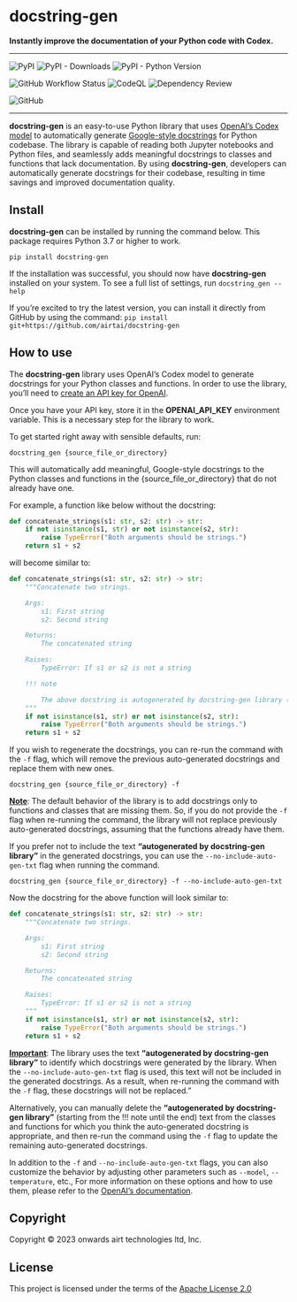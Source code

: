 docstring-gen
================

<!-- WARNING: THIS FILE WAS AUTOGENERATED! DO NOT EDIT! -->

<b>Instantly improve the documentation of your Python code with
Codex.</b>

------------------------------------------------------------------------

![PyPI](https://img.shields.io/pypi/v/docstring-gen.png) ![PyPI -
Downloads](https://img.shields.io/pypi/dm/docstring-gen.png) ![PyPI -
Python
Version](https://img.shields.io/pypi/pyversions/docstring-gen.png)

![GitHub Workflow
Status](https://img.shields.io/github/actions/workflow/status/airtai/docstring-gen/test.yaml)
![CodeQL](https://github.com/airtai/docstring-gen//actions/workflows/codeql.yml/badge.svg)
![Dependency
Review](https://github.com/airtai/docstring-gen//actions/workflows/dependency-review.yml/badge.svg)

![GitHub](https://img.shields.io/github/license/airtai/docstring-gen.png)

------------------------------------------------------------------------

**docstring-gen** is an easy-to-use Python library that uses
<a href = "https://beta.openai.com/docs/models/codex" target="_blank">OpenAI’s
Codex model</a> to automatically generate
<a href="https://google.github.io/styleguide/pyguide.html" target = "_blank">Google-style
docstrings</a> for Python codebase. The library is capable of reading
both Jupyter notebooks and Python files, and seamlessly adds meaningful
docstrings to classes and functions that lack documentation. By using
**docstring-gen**, developers can automatically generate docstrings for
their codebase, resulting in time savings and improved documentation
quality.

## Install

**docstring-gen** can be installed by running the command below. This
package requires Python 3.7 or higher to work.

``` shell
pip install docstring-gen
```

If the installation was successful, you should now have
**docstring-gen** installed on your system. To see a full list of
settings, run `docstring_gen --help`

If you’re excited to try the latest version, you can install it directly
from GitHub by using the command:
`pip install git+https://github.com/airtai/docstring-gen`

## How to use

The **docstring-gen** library uses OpenAI’s Codex model to generate
docstrings for your Python classes and functions. In order to use the
library, you’ll need to
<a href="https://beta.openai.com/account/api-keys" target="_blank">create
an API key for OpenAI</a>.

Once you have your API key, store it in the **OPENAI_API_KEY**
environment variable. This is a necessary step for the library to work.

To get started right away with sensible defaults, run:

``` shell
docstring_gen {source_file_or_directory}
```

This will automatically add meaningful, Google-style docstrings to the
Python classes and functions in the {source_file_or_directory} that do
not already have one.

For example, a function like below without the docstring:

``` python
def concatenate_strings(s1: str, s2: str) -> str:
    if not isinstance(s1, str) or not isinstance(s2, str):
        raise TypeError("Both arguments should be strings.")
    return s1 + s2
```

will become similar to:

``` python
def concatenate_strings(s1: str, s2: str) -> str:
    """Concatenate two strings.

    Args:
        s1: First string
        s2: Second string

    Returns:
        The concatenated string

    Raises:
        TypeError: If s1 or s2 is not a string

    !!! note

        The above docstring is autogenerated by docstring-gen library (https://github.com/airtai/docstring-gen)
    """
    if not isinstance(s1, str) or not isinstance(s2, str):
        raise TypeError("Both arguments should be strings.")
    return s1 + s2
```

If you wish to regenerate the docstrings, you can re-run the command
with the `-f` flag, which will remove the previous auto-generated
docstrings and replace them with new ones.

``` shell
docstring_gen {source_file_or_directory} -f
```

**<u>Note</u>**: The default behavior of the library is to add
docstrings only to functions and classes that are missing them. So, if
you do not provide the `-f` flag when re-running the command, the
library will not replace previously auto-generated docstrings, assuming
that the functions already have them.

If you prefer not to include the text **“autogenerated by docstring-gen
library”** in the generated docstrings, you can use the
`--no-include-auto-gen-txt` flag when running the command.

``` shell
docstring_gen {source_file_or_directory} -f --no-include-auto-gen-txt
```

Now the docstring for the above function will look similar to:

``` python
def concatenate_strings(s1: str, s2: str) -> str:
    """Concatenate two strings.

    Args:
        s1: First string
        s2: Second string

    Returns:
        The concatenated string

    Raises:
        TypeError: If s1 or s2 is not a string
    """
    if not isinstance(s1, str) or not isinstance(s2, str):
        raise TypeError("Both arguments should be strings.")
    return s1 + s2
```

**<u>Important</u>**: The library uses the text **“autogenerated by
docstring-gen library”** to identify which docstrings were generated by
the library. When the `--no-include-auto-gen-txt` flag is used, this
text will not be included in the generated docstrings. As a result, when
re-running the command with the `-f` flag, these docstrings will not be
replaced.”

Alternatively, you can manually delete the **“autogenerated by
docstring-gen library”** (starting from the !!! note until the end) text
from the classes and functions for which you think the auto-generated
docstring is appropriate, and then re-run the command using the `-f`
flag to update the remaining auto-generated docstrings.

In addition to the `-f` and `--no-include-auto-gen-txt` flags, you can
also customize the behavior by adjusting other parameters such as
`--model`, `--temperature`, etc., For more information on these options
and how to use them, please refer to the
<a href="https://beta.openai.com/docs/api-reference/completions/create" target="_blank">OpenAI’s
documentation</a>.

## Copyright

Copyright © 2023 onwards airt technologies ltd, Inc.

## License

This project is licensed under the terms of the
<a href="https://github.com/airtai/docstring-gen/blob/main/LICENSE" target="_blank">Apache
License 2.0</a>

